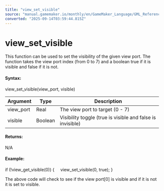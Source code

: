 ```yaml
---
title: "view_set_visible"
source: "manual.gamemaker.io/monthly/en/GameMaker_Language/GML_Reference/Cameras_And_Display/Cameras_And_Viewports/view_set_visible.htm"
converted: "2025-09-14T03:59:44.815Z"
---
```


# view\_set\_visible

This function can be used to set the visibility of the given view port. The function takes the view port index (from 0 to 7) and a boolean true if it is visible and false if it is not.

#### Syntax:

view\_set\_visible(view\_port, visible)

| Argument | Type | Description |
| --- | --- | --- |
| view_port | Real | The view port to target (0 - 7) |
| visible | Boolean | Visibility toggle (true is visible and false is invisible) |

#### Returns:

N/A

#### Example:

if (!view\_get\_visible(0))
{
    view\_set\_visible(0, true);
}

The above code will check to see if the view port\[0\] is visible and if it is not it is set to visible.